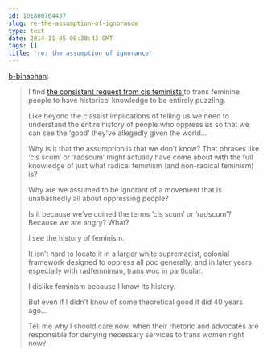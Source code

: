 ```yaml
---
id: 101800764437
slug: re-the-assumption-of-ignorance
type: text
date: 2014-11-05 00:30:43 GMT
tags: []
title: 're: the assumption of ignorance'
---
```

<p><a href="http://xd.binaohan.org/post/100823695444/re-the-assumption-of-ignorance" class="tumblr_blog">b-binaohan</a>:</p>

<blockquote><p>I find <a href="http://thesavagesalad.tumblr.com/post/34747867375/im-never-gonna-dispute-the-terminology-of">the consistent request from cis feminists </a>to trans feminine people to have historical knowledge to be entirely puzzling. </p>
<p>Like beyond the classist implications of telling us we need to understand the entire history of people who oppress us so that we can see the &#8216;good&#8217; they&#8217;ve allegedly given the world&#8230;</p>
<p>Why is it that the assumption is that we don&#8217;t know? That phrases like &#8216;cis scum&#8217; or &#8216;radscum&#8217; might actually have come about with the full knowledge of just what radical feminism (and non-radical feminism) is? </p>
<p>Why are we assumed to be ignorant of a movement that is unabashedly all about oppressing people? </p>
<p>Is it because we&#8217;ve coined the terms &#8216;cis scum&#8217; or &#8216;radscum&#8217;? Because we are angry? What? </p>
<p>I see the history of feminism. </p>
<p>It isn&#8217;t hard to locate it in a larger white supremacist, colonial framework designed to oppress all poc generally, and in later years especially with radfemninsm, trans woc in particular. </p>
<p>I dislike feminism because I know its history. </p>
<p>But even if I didn&#8217;t know of some theoretical good it did 40 years ago&#8230;</p>
<p>Tell me why I should care now, when their rhetoric and advocates are responsible for denying necessary services to trans women right now? </p></blockquote>


